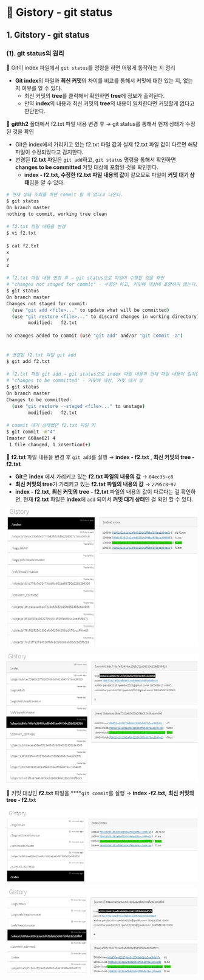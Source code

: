 # 📄 Gistory - git status

## 1. Gitstory - git status

### \(1\). git status의 원리

🔎 Git이 index 파일에서 `git status`를 명령을 하면 어떻게 동작하는 지 정리

* **Git  index**의 파일과 **최신 커밋**의 차이를 비교를 통해서 커밋에 대한 있는 지, 없는 지 여부를 알 수 있다.
  *  최신 커밋의 **tree**를 클릭해서 확인하면 **tree**에 정보가 출력된다.  
  * 만약 **index**의 내용과 최신 커밋의 **tree**의 내용이 일치한다면 커밋할게 없다고 판단한다.

🔎 **gitfth2** 폴더에서 f2.txt 파일 내용 변경 후 → git status를 통해서 현재 상태가 수정된 것을 확인

* Git은 index에서 가리키고 있는 f2.txt 파일 값과 실제 f2.txt 파일 값이 다르면 해당 파일이 수정되었다고 감지한다.
* 변경된 **f2.txt** 파일은 `git add`하고, `git status` 명령을 통해서 확인하면 **changes to be committed** 커밋 대상에 포함된 것을 확인한다.
  * **index - f2.txt, 수정한 f2.txt 파일 내용의 값**이 같으므로 파일이 **커밋 대기 상태**임을 알 수 있다.

```bash
# 현재 상태 조회를 하면 commit 할 게 없다고 나온다.
$ git status
On branch master
nothing to commit, working tree clean

# f2.txt 파일 내용을 변경
$ vi f2.txt

$ cat f2.txt
x
y
z

# f2.txt 파일 내용 변경 후 → git status으로 파일이 수정된 것을 확인
# "changes not staged for commit" - 수정만 하고, 커밋에 대상에 포함하지 않는다.
$ git status
On branch master
Changes not staged for commit:
  (use "git add <file>..." to update what will be committed)
  (use "git restore <file>..." to discard changes in working directory)
        modified:   f2.txt

no changes added to commit (use "git add" and/or "git commit -a")


# 변경된 f2.txt 파일 git add
$ git add f2.txt

# f2.txt 파일 git add → git status으로 index 파일 내용과 현재 파일 내용이 일치한다.
# "changes to be committed" - 커밋에 대상, 커밋 대기 상
$ git status
On branch master
Changes to be committed:
  (use "git restore --staged <file>..." to unstage)
        modified:   f2.txt

# commit 대기 상태였던 f2.txt 파일 커                
$ git commit -m"4"
[master 668ae62] 4
 1 file changed, 1 insertion(+)     
```

🔎 **f2.txt** 파일 내용을 변경 후 `git add`를 실행 →  **index - f2.txt** , **최신 커밋의 tree - f2.txt** 

* **Git**은 **index** 에서 가리키고 있는 **f2.txt 파일의 내용의 값** → `04ec35~c8`
* **최신 커밋의 tree**가 가리키고 있는 **f2.txt 파일의 내용의 값** → `2795c8~97`
* **index - f2.txt**, **최신 커밋의 tree - f2.txt** 파일의 내용의 값이 다르다는 걸 확인하면,  현재 **f2.txt** 파일은 **index**에 `add` 되어서 **커밋 대기 상태**인 걸 확인 할 수 있다.

![git add &#x2192; index - f2.txt ](../.gitbook/assets/2020-09-20-143652.jpg)

![git add &#x2192; &#xCD5C;&#xC2E0; &#xCEE4;&#xBC0B;&#xC758; tree - f2.txt ](../.gitbook/assets/2020-09-20-143846.jpg)

🔎 커밋 대상인 **f2.txt** 파일을 ****`git commit`를 실행 →  **index -f2.txt,** **최신 커밋의 tree - f2.txt** 

![git commit &#x2192; index - f2.txt ](../.gitbook/assets/2020-09-20-151507.jpg)

![git commit &#x2192; &#xCD5C;&#xC2E0; &#xCEE4;&#xBC0B;&#xC758; tree - f2.txt](../.gitbook/assets/2020-09-20-151757.jpg)

